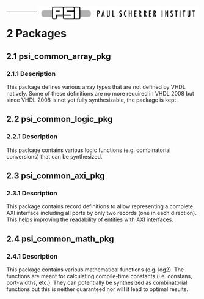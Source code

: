 <img align="right" src="../doc/psi_logo.png">

***


# 2	Packages

## 2.1	psi_common_array_pkg

### 2.1.1	Description

This package defines various array types that are not defined by VHDL natively. Some of these definitions are no more required in VHDL 2008 but since VHDL 2008 is not yet fully synthesizable, the package is kept.
## 2.2	psi_common_logic_pkg

### 2.2.1	Description
This package contains various logic functions (e.g. combinatorial conversions) that can be synthesized.

## 2.3	psi_common_axi_pkg

### 2.3.1	Description
This package contains record definitions to allow representing a complete AXI interface including all ports by only two records (one in each direction). This helps improving the readability of entities with AXI interfaces.

## 2.4	psi_common_math_pkg

### 2.4.1	Description
This package contains various mathematical functions (e.g. log2). The functions are meant for calculating compile-time constants (i.e. constans, port-widths, etc.). They can potentially be synthesized as combinatorial functions but this is neither guaranteed nor will it lead to optimal results.
